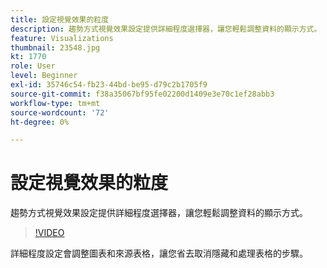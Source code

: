 ```yaml
---
title: 設定視覺效果的粒度
description: 趨勢方式視覺效果設定提供詳細程度選擇器，讓您輕鬆調整資料的顯示方式。
feature: Visualizations
thumbnail: 23548.jpg
kt: 1770
role: User
level: Beginner
exl-id: 35746c54-fb23-44bd-be95-d79c2b1705f9
source-git-commit: f38a35067bf95fe02200d1409e3e70c1ef28abb3
workflow-type: tm+mt
source-wordcount: '72'
ht-degree: 0%

---
```


# 設定視覺效果的粒度

趨勢方式視覺效果設定提供詳細程度選擇器，讓您輕鬆調整資料的顯示方式。

>[!VIDEO](https://video.tv.adobe.com/v/23548/?quality=12&learn=on)

詳細程度設定會調整圖表和來源表格，讓您省去取消隱藏和處理表格的步驟。
